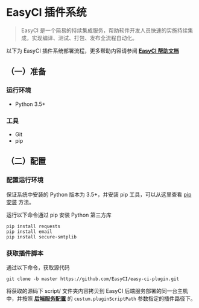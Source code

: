 # EasyCI 插件系统

> EasyCI 是一个简易的持续集成服务，帮助软件开发人员快速的实施持续集成，实现编译、测试、打包、发布全流程自动化。

以下为 EasyCI 插件系统部署流程，更多帮助内容请参阅 **[EasyCI 帮助文档](https://github.com/EasyCI/easy-ci-doc/blob/master/README.md)**

## （一）准备

### 运行环境

- Python 3.5+

### 工具

- Git
- pip

## （二）配置

### 配置运行环境

保证系统中安装的 Python 版本为 3.5+，并安装 pip 工具，可以从这里查看 [pip 安装](http://docs.python-guide.org/en/latest/starting/installation/) 方法。

运行以下命令通过 pip 安装 Python 第三方库

```
pip install requests
pip install email
pip install secure-smtplib
```

### 获取插件脚本

通过以下命令，获取源代码

```
git clone -b master https://github.com/EasyCI/easy-ci-plugin.git
```

将获取的源码下 script/ 文件夹内容拷贝到 EasyCI 后端服务部署的同一台主机中，并按照 **[后端服务配置](./install_back_end.md)** 的 `custum.pluginScriptPath` 参数指定的插件路径下。
